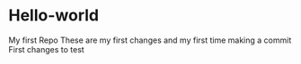 # Hello-world
My first Repo
These are my first changes and my first time making a commit
First changes to test
